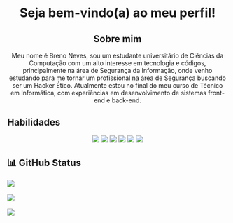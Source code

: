 <div align="center">
<h1> Seja bem-vindo(a) ao meu perfil! </h1>

## Sobre mim

Meu nome é Breno Neves, sou um estudante universitário de Ciências da Computação com um alto interesse em tecnologia e códigos, principalmente na área de Segurança da Informação, onde venho estudando para me tornar um profissional na área de Segurança buscando ser um Hacker Ético. Atualmente estou no final do meu curso de Técnico em Informática, com experiências em desenvolvimento de sistemas front-end e back-end.
</div>

## Habilidades

<p align="center">
  <img src="https://img.shields.io/badge/HTML5-E34F26?style=for-the-badge&logo=html5&logoColor=white" />
  <img src="https://img.shields.io/badge/CSS3-1572B6?style=for-the-badge&logo=css3&logoColor=white" />
  <img src="https://img.shields.io/badge/PHP-777BB4?style=for-the-badge&logo=php&logoColor=white" />
  <img src="https://img.shields.io/badge/MySQL-4479A1?style=for-the-badge&logo=mysql&logoColor=white" />
  <img src="https://img.shields.io/badge/C-00599C?style=for-the-badge&logo=c&logoColor=white" />
  <img src="https://img.shields.io/badge/VSCode-007ACC?style=for-the-badge&logo=visualstudiocode&logoColor=white" />

</p>

## 📊 GitHub Status

<p align="left">
  <img src="https://github-profile-trophy.vercel.app/?username=BrenoNevess&theme=onedark&margin-w=15&margin-h=15" />
  <br /><br />
  <img src="https://github-readme-stats.vercel.app/api?username=BrenoNevess&show_icons=true&theme=onedark" />
  <br /><br />
  <img src="https://github-readme-stats.vercel.app/api/top-langs/?username=BrenoNevess&layout=compact&theme=onedark" />
</p>
